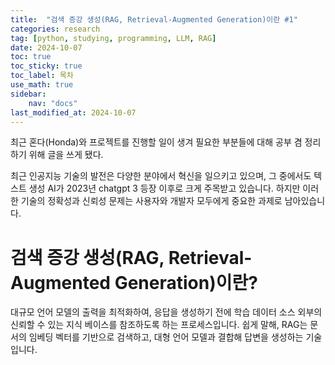 ```yaml
---
title:  "검색 증강 생성(RAG, Retrieval-Augmented Generation)이란 #1" 
categories: research
tag: [python, studying, programming, LLM, RAG]
date: 2024-10-07
toc: true
toc_sticky: true
toc_label: 목차
use_math: true
sidebar:
    nav: "docs"
last_modified_at: 2024-10-07
---
```


최근 혼다(Honda)와 프로젝트를 진행할 일이 생겨 필요한 부분들에 대해 공부 겸 정리하기 위해 글을 쓰게 됐다.


최근 인공지능 기술의 발전은 다양한 분야에서 혁신을 일으키고 있으며, 그 중에서도 텍스트 생성 AI가 2023년 chatgpt 3 등장 이후로 크게 주목받고 있습니다. 하지만 이러한 기술의 정확성과 신뢰성 문제는 사용자와 개발자 모두에게 중요한 과제로 남아있습니다. 

# 검색 증강 생성(RAG, Retrieval-Augmented Generation)이란?

대규모 언어 모델의 출력을 최적화하여, 응답을 생성하기 전에 학습 데이터 소스 외부의 신뢰할 수 있는 지식 베이스를 참조하도록 하는 프로세스입니다. 쉽게 말해, RAG는 문서의 임베딩 벡터를 기반으로 검색하고, 대형 언어 모델과 결합해 답변을 생성하는 기술입니다.